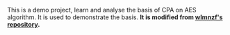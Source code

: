 This is a demo project, learn and analyse the basis of CPA on AES algorithm. It is used to demonstrate the basis. 
**It is modified from [wlmnzf's repository](https://github.com/wlmnzf/CPA).**
